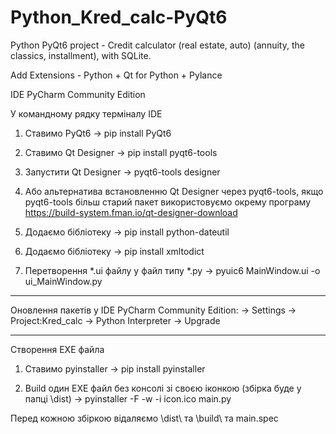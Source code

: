 # Python_Kred_calc-PyQt6
Python PyQt6 project - Credit calculator (real estate, auto) (annuity, the classics, installment), with SQLite.

Add Extensions - Python + Qt for Python + Pylance



IDE PyCharm Community Edition

У командному рядку терміналу IDE
1) Ставимо PyQt6
-> pip install PyQt6

2) Ставимо Qt Designer
-> pip install pyqt6-tools

3) Запустити Qt Designer
-> pyqt6-tools designer

4) Або альтернатива встановленню Qt Designer через pyqt6-tools, якщо pyqt6-tools більш старий пакет використовуємо окрему програму
   https://build-system.fman.io/qt-designer-download

5) Додаємо бібліотеку
-> pip install python-dateutil

6) Додаємо бібліотеку
-> pip install xmltodict

6) Перетворення *.ui файлу у файл типу *.py
-> pyuic6 MainWindow.ui -o ui_MainWindow.py

---------------------------------------------------
Оновлення пакетів у IDE PyCharm Community Edition:
-> Settings -> Project:Kred_calc -> Python Interpreter -> Upgrade

---------------------------------------------------
Створення EXE файла
1) Ставимо pyinstaller
-> pip install pyinstaller

2) Build один EXE файл без консолі зі своєю іконкою (збірка буде у папці \dist\)
-> pyinstaller -F -w -i icon.ico main.py

Перед кожною збіркою відаляємо \dist\ та \build\ та main.spec